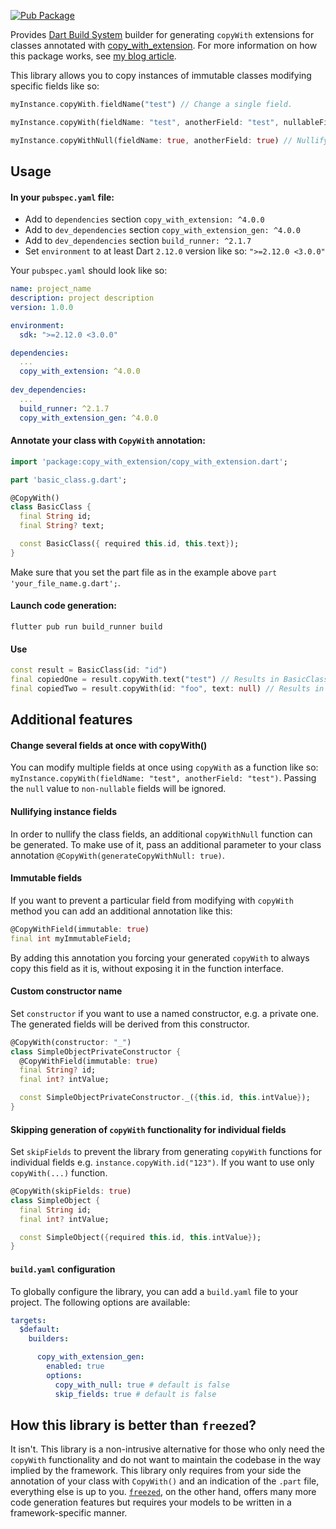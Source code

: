 [![Pub Package](https://img.shields.io/pub/v/copy_with_extension_gen.svg)](https://pub.dev/packages/copy_with_extension_gen)

Provides [Dart Build System](https://pub.dev/packages/build) builder for generating `copyWith` extensions for classes annotated with [copy_with_extension](https://pub.dev/packages/copy_with_extension). For more information on how this package works, see [my blog article](https://alexander-kirsch.com/blog/dart-extensions/).

This library allows you to copy instances of immutable classes modifying specific fields like so:

```dart
myInstance.copyWith.fieldName("test") // Change a single field.

myInstance.copyWith(fieldName: "test", anotherField: "test", nullableField: null) // Change multiple fields at once.

myInstance.copyWithNull(fieldName: true, anotherField: true) // Nullify multiple fields at once.
```


## Usage

#### In your `pubspec.yaml` file:
- Add to `dependencies` section `copy_with_extension: ^4.0.0`
- Add to `dev_dependencies` section `copy_with_extension_gen: ^4.0.0`
- Add to `dev_dependencies` section `build_runner: ^2.1.7`
- Set `environment` to at least Dart `2.12.0` version like so: `">=2.12.0 <3.0.0"`

Your `pubspec.yaml` should look like so:

```yaml
name: project_name
description: project description
version: 1.0.0

environment:
  sdk: ">=2.12.0 <3.0.0"

dependencies:
  ...
  copy_with_extension: ^4.0.0
  
dev_dependencies:
  ...
  build_runner: ^2.1.7
  copy_with_extension_gen: ^4.0.0
```

#### Annotate your class with `CopyWith` annotation:

```dart
import 'package:copy_with_extension/copy_with_extension.dart';

part 'basic_class.g.dart';

@CopyWith()
class BasicClass {
  final String id;
  final String? text;

  const BasicClass({ required this.id, this.text});
}
```

Make sure that you set the part file as in the example above `part 'your_file_name.g.dart';`.

#### Launch code generation:

```
flutter pub run build_runner build
```

#### Use

```dart
const result = BasicClass(id: "id")
final copiedOne = result.copyWith.text("test") // Results in BasicClass(id: "id", text: "test");
final copiedTwo = result.copyWith(id: "foo", text: null) // Results in BasicClass(id: "foo", text: null);
```

## Additional features

#### Change several fields at once with copyWith()

You can modify multiple fields at once using `copyWith` as a function like so: `myInstance.copyWith(fieldName: "test", anotherField: "test")`. Passing the `null` value to `non-nullable` fields will be ignored.

#### Nullifying instance fields

In order to nullify the class fields, an additional `copyWithNull` function can be generated. To make use of it, pass an additional parameter to your class annotation `@CopyWith(generateCopyWithNull: true)`.

#### Immutable fields

If you want to prevent a particular field from modifying with `copyWith` method you can add an additional annotation like this:

```dart
@CopyWithField(immutable: true)
final int myImmutableField;
```

By adding this annotation you forcing your generated `copyWith` to always copy this field as it is, without exposing it in the function interface.

#### Custom constructor name

Set `constructor` if you want to use a named constructor, e.g. a private one. The generated fields will be derived from this constructor.

```dart
@CopyWith(constructor: "_")
class SimpleObjectPrivateConstructor {
  @CopyWithField(immutable: true)
  final String? id;
  final int? intValue;

  const SimpleObjectPrivateConstructor._({this.id, this.intValue});
}
```

#### Skipping generation of `copyWith` functionality for individual fields

Set `skipFields` to prevent the library from generating `copyWith` functions for individual fields e.g. `instance.copyWith.id("123")`. If you want to use only `copyWith(...)` function.

```dart
@CopyWith(skipFields: true)
class SimpleObject {
  final String id;
  final int? intValue;

  const SimpleObject({required this.id, this.intValue});
}
```

#### `build.yaml` configuration

To globally configure the library, you can add a `build.yaml` file to your project. The following options are available:

```yaml
targets:
  $default:
    builders:

      copy_with_extension_gen:
        enabled: true
        options:
          copy_with_null: true # default is false
          skip_fields: true # default is false
```

## How this library is better than `freezed`?

It isn't. This library is a non-intrusive alternative for those who only need the `copyWith` functionality and do not want to maintain the codebase in the way implied by the framework. This library only requires from your side the annotation of your class with `CopyWith()` and an indication of the `.part` file, everything else is up to you. [`freezed`](https://pub.dev/packages/freezed), on the other hand, offers many more code generation features but requires your models to be written in a framework-specific manner.

